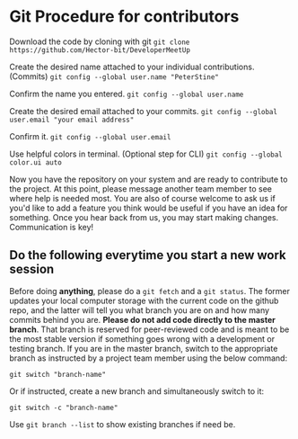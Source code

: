 # Git Procedure for contributors

Download the code by cloning with git
`git clone https://github.com/Hector-bit/DeveloperMeetUp`

Create the desired name attached to your individual contributions. (Commits)
`git config --global user.name "PeterStine"`

Confirm the name you entered.
`git config --global user.name`

Create the desired email attached to your commits.
`git config --global user.email "your email address"`

Confirm it.
`git config --global user.email`

Use helpful colors in terminal. (Optional step for CLI)
`git config --global color.ui auto`

Now you have the repository on your system and are ready to contribute to the project. At this point, please message another team member to see where help is needed most. You are also of course welcome to ask us if you'd like to add a feature you think would be useful if you have an idea for something. Once you hear back from us, you may start making changes. Communication is key!

## Do the following everytime you start a new work session

Before doing **anything**, please do a `git fetch` and a `git status`. The former updates your local computer storage with the current code on the github repo, and the latter will tell you what branch you are on and how many commits behind you are. **Please do not add code directly to the master branch**. That branch is reserved for peer-reviewed code and is meant to be the most stable version if something goes wrong with a development or testing branch. If you are in the master branch, switch to the appropriate branch as instructed by a project team member using the below command:

`git switch "branch-name"`

Or if instructed, create a new branch and simultaneously switch to it:

`git switch -c "branch-name"`

Use `git branch --list` to show existing branches if need be.





